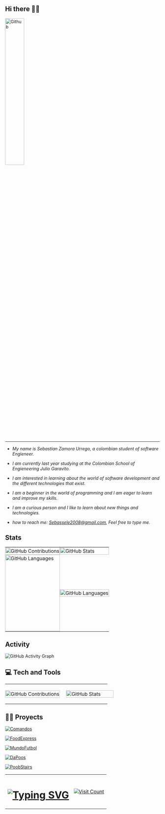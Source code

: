 ## Hi there 👋👋

<img width="35%" align="center" alt="Github" src="https://user-images.githubusercontent.com/48678280/88862734-4903af80-d201-11ea-968b-9c939d88a37c.gif" />

***

* _My name is Sebastian Zamora Urrego, a colombian student of software Engieneer._
* _I am currently last year studying at the Colombian School of Engieneering Julio Garavito._

* _I am interested in learning about the world of software development and the different technologies that exist._

* _I am a beginner in the world of programming and I am eager to learn and improve my skills._

* _I am a curious person and I like to learn about new things and technologies._

* _how to reach me: <Sebassele2008@gmail.com>, Feel free to type me._

## Stats 

<div aling="center">
   <table style="border-collapse: collapse; width: 100%;">
        <tr>
            <td style="border: none; padding: 0; margin: 0;">
                <img src="https://github-readme-streak-stats.herokuapp.com/?user=SebZaUr&theme=dracula&hide_border=false" alt="GitHub Contributions" style="width: 100%; height: auto;"/>
            </td>
            <td style="border: none; padding: 0; margin: 0;">
                <img src="https://github-readme-stats.vercel.app/api?username=SebZaUr&theme=dracula&show_icons=true&hide_border=false&count_private=true" alt="GitHub Stats" style="width: 100%; height: auto;"/>
            </td>
        </tr>
        <tr>
            <td style="border: none; padding: 0; margin: 0;">
                <img src="https://github-readme-stats.vercel.app/api/top-langs/?username=SebZaUr&theme=dracula&show_icons=true&hide_border=false&layout=compact" alt="GitHub Languages" style="width: 100%; height: 250px; object-fit: cover;"/>
            </td>
            <td style="border: none; padding: 0; margin: 0;">
                <img src="https://github-contributor-stats.vercel.app/api?username=SebZaUr&limit=5&theme=dracula&combine_all_yearly_contributions=true" alt="GitHub Languages" style="width: 100%; height: auto;"/>
            </td>
        </tr>
    </table>
</div>

## Activity

![GitHub Activity Graph](https://github-readme-activity-graph.vercel.app/graph?username=SebZaUr&theme=dracula&hide_border=false)

## 💻 Tech and Tools

<div aling="center">
   <table style="border-collapse: collapse; width: 100%;">
        <tr>
            <td style="border: none; padding: 0; margin: 0;">
                <img src="https://skillicons.dev/icons?i=angular,bash,bootstrap,css,git,html,java,markdown,mongodb,mysql,py,spring&perline=5" alt="GitHub Contributions" style="width: 100%; height: auto;"/>
            </td>
            <td style="border: none; padding: 0; margin: 0;">
                <img src="https://skillicons.dev/icons?i=azure,docker,eclipse,figma,github,githubactions,idea,kali,latex,linux,maven,postman,pycharm,vim,vscode,windows&perline=5" alt="GitHub Stats" style="width: 100%; height: auto; padding: 20px;"/>
            </td>
        </tr>
  </table>
</div>

## 👨‍💻 Proyects

[![Comandos](https://github-readme-stats.vercel.app/api/pin/?username=SebZaUr&repo=Comandos&theme=dracula&hide_border=false)](https://github.com/SebZaUr/Comandos)

[![FoodExpress](https://github-readme-stats.vercel.app/api/pin/?username=SebZaUr&repo=FoodExpress&theme=dracula&hide_border=false)](https://github.com/SebZaUr/FoodExpress)

[![MundoFutbol](https://github-readme-stats.vercel.app/api/pin/?username=SebZaUr&repo=MundoFutbol&theme=dracula&hide_border=false)](https://github.com/SebZaUr/MundoFutbol)

[![DaPoos](https://github-readme-stats.vercel.app/api/pin/?username=SebZaUr&repo=DaPoos&theme=dracula&hide_border=false)](https://github.com/SebZaUr/DaPoos)

[![PoobStairs](https://github-readme-stats.vercel.app/api/pin/?username=SebZaUr&repo=PoobStairs&theme=dracula&hide_border=false)](https://github.com/SebZaUr/PoobStairs)

<table width="100%" align="center">
  <tr>
    <td align="center">
      <h1>
        <a href="https://git.io/typing-svg">
          <img src="https://readme-typing-svg.herokuapp.com/?lines=Fighting+with+this+;since+2019&center=true&size=30&color=00ff00" alt="Typing SVG" />
        </a>
      </h1>
    </td>
    <td align="right">
      <a href="https://visitcount.itsvg.in">
        <img src="https://visitcount.itsvg.in/api?id=SebZaUr&icon=0&color=3" alt="Visit Count" />
      </a>
    </td>
  </tr>
</table>